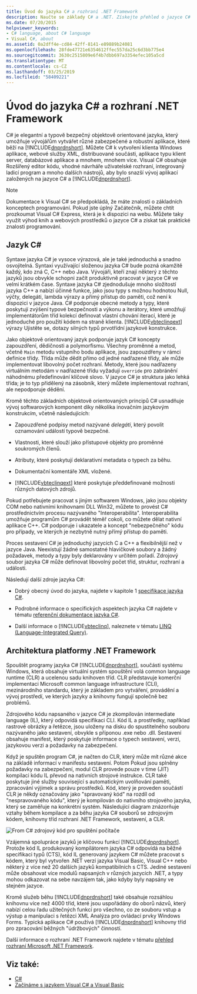 ```yaml
---
title: Úvod do jazyka C# a rozhraní .NET Framework
description: Naučte se základy C# a .NET. Získejte přehled o jazyce C# a ekosystému .NET.
ms.date: 07/20/2015
helpviewer_keywords:
- C# language, about C# language
- Visual C#, about
ms.assetid: 0a2dff4e-cd84-42ff-8141-e89889b24081
ms.openlocfilehash: 28fde47721e6354612ffec557da25c6d3bb775e4
ms.sourcegitcommit: 3630c2515809e6f4b7dbb697a3354efec105a5cd
ms.translationtype: MT
ms.contentlocale: cs-CZ
ms.lasthandoff: 03/25/2019
ms.locfileid: "58409221"
---
```

# <a name="introduction-to-the-c-language-and-the-net-framework"></a>Úvod do jazyka C# a rozhraní .NET Framework

C# je elegantní a typově bezpečný objektově orientované jazyka, který umožňuje vývojářům vytvářet různé zabezpečené a robustní aplikace, které běží na [!INCLUDE[dnprdnshort](~/includes/dnprdnshort-md.md)]. Můžete C# k vytvoření klienta Windows aplikace, webové služby XML, distribuované součásti, aplikace typu klient server, databázové aplikace a mnohem, mnohem více. Visual C# obsahuje Rozšířený editor kódu, vhodné návrháře uživatelské rozhraní, integrovaný ladicí program a mnoho dalších nástrojů, aby bylo snazší vývoj aplikací založených na jazyce C# a [!INCLUDE[dnprdnshort](~/includes/dnprdnshort-md.md)].  
  
> [!NOTE]
> Dokumentace k Visual C# se předpokládá, že máte znalosti o základních konceptech programování. Pokud jste úplný Začátečník, můžete chtít prozkoumat Visual C# Express, která je k dispozici na webu. Můžete taky využít výhod knih a webových prostředků o jazyce C# a získat tak praktické znalosti programování.  
  
## <a name="c-language"></a>Jazyk C#

 Syntaxe jazyka C# je vysoce výrazová, ale je také jednoduchá a snadno osvojitelná. Syntaxi využívající složenou jazyka C# bude pozná okamžitě každý, kdo zná C, C++ nebo Java. Vývojáři, kteří znají některý z těchto jazyků jsou obvykle schopni začít produktivně pracovat v jazyce C# ve velmi krátkém čase. Syntaxe jazyka C# zjednodušuje mnoho složitostí jazyka C++ a nabízí účinné funkce, jako jsou typy s možnou hodnotou Null, výčty, delegáti, lambda výrazy a přímý přístup do paměti, což není k dispozici v jazyce Java. C# podporuje obecné metody a typy, které poskytují zvýšení typové bezpečnosti a výkonu a iterátory, které umožňují implementátorům tříd kolekcí definovat vlastní chování iterací, které je jednoduché pro použití kódem na straně klienta. [!INCLUDE[vbteclinqext](~/includes/vbteclinqext-md.md)] výrazy Ujistěte se, dotazy silných typů prvotřídní jazykové konstrukce.  
  
 Jako objektově orientovaný jazyk podporuje jazyk C# koncepty zapouzdření, dědičnosti a polymorfismu. Všechny proměnné a metod, včetně `Main` metodu vstupního bodu aplikace, jsou zapouzdřeny v rámci definice třídy. Třída může dědit přímo od jedné nadřazené třídy, ale může implementovat libovolný počet rozhraní. Metody, které jsou nadřazeny virtuálním metodám v nadřazené třídu vyžadují `override` pro zabránění náhodnému předefinování klíčové slovo. V jazyce C# je struktura jako lehká třída; je to typ přidělený na zásobník, který můžete implementovat rozhraní, ale nepodporuje dědění.  
  
 Kromě těchto základních objektově orientovaných principů C# usnadňuje vývoj softwarových komponent díky několika inovačním jazykovým konstrukcím, včetně následujících:  
  
- Zapouzdřené podpisy metod nazývané *delegáti*, který povolit oznamování událostí typově bezpečné.  
  
- Vlastnosti, které slouží jako přístupové objekty pro proměnné soukromých členů.  
  
- Atributy, které poskytují deklarativní metadata o typech za běhu.  
  
- Dokumentační komentáře XML vložené.  
  
- [!INCLUDE[vbteclinqext](~/includes/vbteclinqext-md.md)] které poskytuje předdefinované možnosti různých datových zdrojů.  
  
 Pokud potřebujete pracovat s jiným softwarem Windows, jako jsou objekty COM nebo nativními knihovnami DLL Win32, můžete to provést C# prostřednictvím procesu nazývaného "Interoperabilita". Interoperabilita umožňuje programům C# provádět téměř cokoli, co můžete dělat nativní aplikace C++. C# podporuje i ukazatele a koncept "nebezpečného" kódu pro případy, ve kterých je nezbytně nutný přímý přístup do paměti.  
  
 Proces sestavení C# je jednoduchý jazycích C a C++ a flexibilnější než v jazyce Java. Neexistují žádné samostatné hlavičkové soubory a žádný požadavek, metody a typy byly deklarovány v určitém pořadí. Zdrojový soubor jazyka C# může definovat libovolný počet tříd, struktur, rozhraní a události.  
  
 Následují další zdroje jazyka C#:  
  
- Dobrý obecný úvod do jazyka, najdete v kapitole 1 [specifikace jazyka C#](../../csharp/language-reference/language-specification/index.md).  
  
- Podrobné informace o specifických aspektech jazyka C# najdete v tématu [referenční dokumentace jazyka C#](../../csharp/language-reference/index.md).  
  
- Další informace o [!INCLUDE[vbteclinq](~/includes/vbteclinq-md.md)], naleznete v tématu [LINQ (Language-Integrated Query)](../programming-guide/concepts/linq/index.md).  

## <a name="net-framework-platform-architecture"></a>Architektura platformy .NET Framework

 Spouštět programy jazyka C# [!INCLUDE[dnprdnshort](~/includes/dnprdnshort-md.md)], součásti systému Windows, která obsahuje virtuální systém spouštění volá common language runtime (CLR) a ucelenou sadu knihoven tříd. CLR představuje komerční implementaci Microsoft common language infrastructure (CLI), mezinárodního standardu, který je základem pro vytváření, provádění a vývoj prostředí, ve kterých jazyky a knihovny fungují společně bez problémů.  
  
 Zdrojového kódu napsaného v jazyce C# je zkompilován intermediate language (IL), který odpovídá specifikaci CLI. Kód IL a prostředky, například rastrové obrázky a řetězce, jsou uloženy na disku do spustitelného souboru nazývaného jako sestavení, obvykle s příponou .exe nebo .dll. Sestavení obsahuje manifest, který poskytuje informace o typech sestavení, verzi, jazykovou verzi a požadavky na zabezpečení.  
  
 Když je spuštěn program C#, je načten do CLR, který může mít různé akce na základě informací v manifestu sestavení. Potom Pokud jsou splněny požadavky na zabezpečení, modul CLR provede pouze v time (JIT) kompilaci kódu IL převod na nativních strojové instrukce. CLR také poskytuje jiné služby související s automatickým uvolňování paměti, zpracování výjimek a správu prostředků. Kód, který je proveden součástí CLR je někdy označovány jako "spravovaný kód" na rozdíl od "nespravovaného kódu", který je kompilován do nativního strojového jazyka, který se zaměřuje na konkrétní systém. Následující diagram znázorňuje vztahy během kompilace a za běhu jazyka C# souborů se zdrojovým kódem, knihovny tříd rozhraní .NET Framework, sestavení, a CLR.  
  
 ![From C&#35; zdrojový kód pro spuštění počítače](./media/introduction-to-the-csharp-language-and-the-net-framework/net-architecture-relationships.png)  
  
 Vzájemná spolupráce jazyků je klíčovou funkcí [!INCLUDE[dnprdnshort](~/includes/dnprdnshort-md.md)]. Protože kód IL produkovaný kompilátorem jazyka C# odpovídá na běžné specifikaci typů (CTS), kód IL generovaný jazykem C# můžete pracovat s kódem, který byl vytvořen .NET verzí jazyka Visual Basic, Visual C++ nebo některý z více než 20 dalších jazyků kompatibilních s CTS. Jediné sestavení může obsahovat více modulů napsaných v různých jazycích .NET, a typy mohou odkazovat na sebe navzájem tak, jako kdyby byly napsány ve stejném jazyce.  
  
 Kromě služeb běhu [!INCLUDE[dnprdnshort](~/includes/dnprdnshort-md.md)] také obsahuje rozsáhlou knihovnu více než 4000 tříd, které jsou uspořádány do oborů názvů, který nabízí celou řadu užitečných funkcí pro všechno, co ze souboru vstup a výstup a manipulaci s řetězci XML Analýza pro ovládací prvky Windows Forms. Typická aplikace C# používá [!INCLUDE[dnprdnshort](~/includes/dnprdnshort-md.md)] knihovny tříd pro zpracování běžných "údržbových" činností.  
  
 Další informace o rozhraní .NET Framework najdete v tématu [přehled rozhraní Microsoft .NET Framework](../../framework/get-started/overview.md).  
  
## <a name="see-also"></a>Viz také:

- [C#](../../csharp/index.md)
- [Začínáme s jazykem Visual C# a Visual Basic](/visualstudio/ide/getting-started-with-visual-csharp-and-visual-basic)
